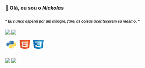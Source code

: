 ### :wave: Olá, eu sou o *Nickolas*
#### <sub>*" Eu nunca esperei por um milagre, farei as coisas acontecerem eu mesmo. "*</sub> 


<a href="https://github.com/anuraghazra/github-readme-stats">
  <img width="55%" align="center" src="https://github-readme-stats.vercel.app/api?username=n1ckarr&theme=tokyonight&show_icons=true" />
</a>
<a href="https://github.com/anuraghazra/convoychat">
  <img width="41%" align="center" src="https://github-readme-stats.vercel.app/api/top-langs/?username=n1ckarr&theme=tokyonight" />
</a>


<div style="display: inline_block"><br>
  <img align="center" alt="Rafa-Python" height="30" width="40" src="https://raw.githubusercontent.com/devicons/devicon/master/icons/python/python-original.svg">
  <img align="center" alt="Rafa-HTML" height="30" width="40" src="https://raw.githubusercontent.com/devicons/devicon/master/icons/html5/html5-original.svg">
  <img align="center" alt="Rafa-CSS" height="30" width="40" src="https://raw.githubusercontent.com/devicons/devicon/master/icons/css3/css3-original.svg">
</div>

##

<div> 
  
  <a href="https://www.instagram.com/n1ckar" target="_blank"><img src="https://img.shields.io/badge/-Instagram-%23E4405F?style=for-the-badge&logo=instagram&logoColor=white" target="_blank"></a>
  <a href = "mailto:nickolastelles0104@gmail.com"><img src="https://img.shields.io/badge/-Gmail-%23333?style=for-the-badge&logo=gmail&logoColor=white" target="_blank"></a>
  
</div>
